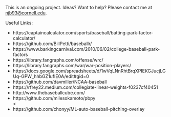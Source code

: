 This is an ongoing project. Ideas? Want to help? Please contact me at njb93@cornell.edu.

Useful Links: 
<ul>
  <li>https://captaincalculator.com/sports/baseball/batting-park-factor-calculator/</li>
  <li>https://github.com/BillPetti/baseballr/</li>
  <li>https://www.barkingcarnival.com/2010/06/02/college-baseball-park-factors</li>
  <li>https://library.fangraphs.com/offense/wrc/</li>
  <li>https://library.fangraphs.com/war/war-position-players/</li>
  <li>https://docs.google.com/spreadsheets/d/1wVqLNnRhtBrqXPIEKGJucjLGUq-GPW_hhbGZ1ufIE0A/edit#gid=0</li>
  <li>https://github.com/davmiller/NCAA-baseball</li>
  <li>https://rfrey22.medium.com/collegiate-linear-weights-f0237cf40451</li>
  <li>http://www.thebaseballcube.com/</li>
  <li>https://github.com/milesokamoto/pbpy</li><
  <li>https://github.com/chonyy/ML-auto-baseball-pitching-overlay</li>
</ul> 

